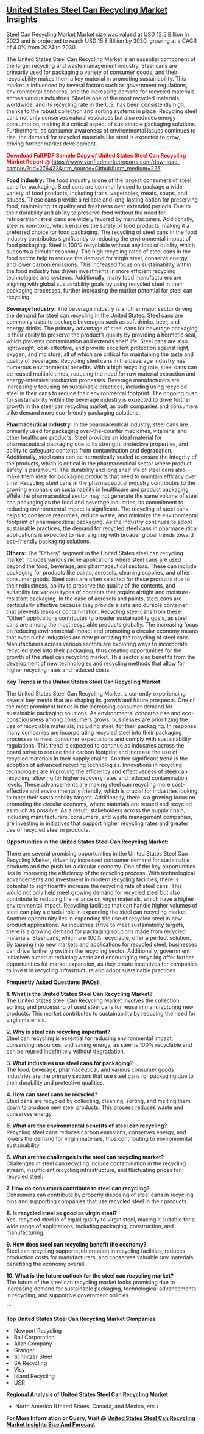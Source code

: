 <h2><a href="https://www.verifiedmarketreports.com/download-sample/?rid=276422&amp;utm_source=Github&amp;utm_medium=225" target="_blank">United States Steel Can Recycling Market</a> Insights</h2><p>Steel Can Recycling Market Market size was valued at USD 12.5 Billion in 2022 and is projected to reach USD 15.8 Billion by 2030, growing at a CAGR of 4.0% from 2024 to 2030.</p><p> <p>The United States Steel Can Recycling Market is an essential component of the larger recycling and waste management industry. Steel cans are primarily used for packaging a variety of consumer goods, and their recyclability makes them a key material in promoting sustainability. This market is influenced by several factors such as government regulations, environmental concerns, and the increasing demand for recycled materials across various industries. Steel is one of the most recycled materials worldwide, and its recycling rate in the U.S. has been consistently high, thanks to the robust collection and sorting systems in place. Recycling steel cans not only conserves natural resources but also reduces energy consumption, making it a critical aspect of sustainable packaging solutions. Furthermore, as consumer awareness of environmental issues continues to rise, the demand for recycled materials like steel is expected to grow, driving further market development. <p><span class=""><span style="color: #ff0000;"><strong>Download Full PDF Sample Copy of United States Steel Can Recycling Market Report</strong> @ </span><a href="https://www.verifiedmarketreports.com/download-sample/?rid=276422&amp;utm_source=Github&amp;utm_medium=225" target="_blank">https://www.verifiedmarketreports.com/download-sample/?rid=276422&amp;utm_source=Github&amp;utm_medium=225</a></span></p></p> <p><strong>Food Industry:</strong> The food industry is one of the largest consumers of steel cans for packaging. Steel cans are commonly used to package a wide variety of food products, including fruits, vegetables, meats, soups, and sauces. These cans provide a reliable and long-lasting option for preserving food, maintaining its quality and freshness over extended periods. Due to their durability and ability to preserve food without the need for refrigeration, steel cans are widely favored by manufacturers. Additionally, steel is non-toxic, which ensures the safety of food products, making it a preferred choice for food packaging. The recycling of steel cans in the food industry contributes significantly to reducing the environmental impact of food packaging. Steel is 100% recyclable without any loss of quality, which supports a circular economy. The high recycling rates of steel cans in the food sector help to reduce the demand for virgin steel, conserve energy, and lower carbon emissions. This increased focus on sustainability within the food industry has driven investments in more efficient recycling technologies and systems. Additionally, many food manufacturers are aligning with global sustainability goals by using recycled steel in their packaging processes, further increasing the market potential for steel can recycling. <p><strong>Beverage Industry:</strong> The beverage industry is another major sector driving the demand for steel can recycling in the United States. Steel cans are commonly used to package beverages such as soft drinks, beer, and energy drinks. The primary advantage of steel cans for beverage packaging is their ability to preserve the product’s quality by providing a hermetic seal, which prevents contamination and extends shelf life. Steel cans are also lightweight, cost-effective, and provide excellent protection against light, oxygen, and moisture, all of which are critical for maintaining the taste and quality of beverages. Recycling steel cans in the beverage industry has numerous environmental benefits. With a high recycling rate, steel cans can be reused multiple times, reducing the need for raw material extraction and energy-intensive production processes. Beverage manufacturers are increasingly focusing on sustainable practices, including using recycled steel in their cans to reduce their environmental footprint. The ongoing push for sustainability within the beverage industry is expected to drive further growth in the steel can recycling market, as both companies and consumers alike demand more eco-friendly packaging solutions. <p><strong>Pharmaceutical Industry:</strong> In the pharmaceutical industry, steel cans are primarily used for packaging over-the-counter medicines, vitamins, and other healthcare products. Steel provides an ideal material for pharmaceutical packaging due to its strength, protective properties, and ability to safeguard contents from contamination and degradation. Additionally, steel cans can be hermetically sealed to ensure the integrity of the products, which is critical in the pharmaceutical sector where product safety is paramount. The durability and long shelf life of steel cans also make them ideal for packaging products that need to maintain efficacy over time. Recycling steel cans in the pharmaceutical industry contributes to the growing emphasis on sustainability in healthcare and product packaging. While the pharmaceutical sector may not generate the same volume of steel can packaging as the food and beverage industries, its commitment to reducing environmental impact is significant. The recycling of steel cans helps to conserve resources, reduce waste, and minimize the environmental footprint of pharmaceutical packaging. As the industry continues to adopt sustainable practices, the demand for recycled steel cans in pharmaceutical applications is expected to rise, aligning with broader global trends toward eco-friendly packaging solutions. <p><strong>Others:</strong> The "Others" segment in the United States steel can recycling market includes various niche applications where steel cans are used beyond the food, beverage, and pharmaceutical sectors. These can include packaging for products like paints, aerosols, cleaning supplies, and other consumer goods. Steel cans are often selected for these products due to their robustness, ability to preserve the quality of the contents, and suitability for various types of contents that require airtight and moisture-resistant packaging. In the case of aerosols and paints, steel cans are particularly effective because they provide a safe and durable container that prevents leaks or contamination. Recycling steel cans from these "Other" applications contributes to broader sustainability goals, as steel cans are among the most recyclable products globally. The increasing focus on reducing environmental impact and promoting a circular economy means that even niche industries are now prioritizing the recycling of steel cans. Manufacturers across various sectors are exploring ways to incorporate recycled steel into their packaging, thus creating opportunities for the growth of the steel can recycling market. This sector also benefits from the development of new technologies and recycling methods that allow for higher recycling rates and reduced costs. <p><strong>Key Trends in the United States Steel Can Recycling Market:</strong></p> <p>The United States Steel Can Recycling Market is currently experiencing several key trends that are shaping its growth and future prospects. One of the most prominent trends is the increasing consumer demand for sustainable packaging solutions. As environmental concerns rise and eco-consciousness among consumers grows, businesses are prioritizing the use of recyclable materials, including steel, for their packaging. In response, many companies are incorporating recycled steel into their packaging processes to meet consumer expectations and comply with sustainability regulations. This trend is expected to continue as industries across the board strive to reduce their carbon footprint and increase the use of recycled materials in their supply chains. Another significant trend is the adoption of advanced recycling technologies. Innovations in recycling technologies are improving the efficiency and effectiveness of steel can recycling, allowing for higher recovery rates and reduced contamination levels. These advancements are making steel can recycling more cost-effective and environmentally friendly, which is crucial for industries looking to meet their sustainability targets. Additionally, there is a growing focus on promoting the circular economy, where materials are reused and recycled as much as possible. As a result, stakeholders across the supply chain, including manufacturers, consumers, and waste management companies, are investing in initiatives that support higher recycling rates and greater use of recycled steel in products. <p><strong>Opportunities in the United States Steel Can Recycling Market:</strong></p> <p>There are several promising opportunities in the United States Steel Can Recycling Market, driven by increased consumer demand for sustainable products and the push for a circular economy. One of the key opportunities lies in improving the efficiency of the recycling process. With technological advancements and investment in modern recycling facilities, there is potential to significantly increase the recycling rate of steel cans. This would not only help meet growing demand for recycled steel but also contribute to reducing the reliance on virgin materials, which have a higher environmental impact. Recycling facilities that can handle higher volumes of steel can play a crucial role in expanding the steel can recycling market. Another opportunity lies in expanding the use of recycled steel in new product applications. As industries strive to meet sustainability targets, there is a growing demand for packaging solutions made from recycled materials. Steel cans, which are 100% recyclable, offer a perfect solution. By tapping into new markets and applications for recycled steel, businesses can drive further growth in the recycling sector. Additionally, government initiatives aimed at reducing waste and encouraging recycling offer further opportunities for market expansion, as they create incentives for companies to invest in recycling infrastructure and adopt sustainable practices. <p><strong>Frequently Asked Questions (FAQs):</strong></p> <p><strong>1. What is the United States Steel Can Recycling Market?</strong><br> The United States Steel Can Recycling Market involves the collection, sorting, and processing of used steel cans for reuse in manufacturing new products. This market contributes to sustainability by reducing the need for virgin materials.</p> <p><strong>2. Why is steel can recycling important?</strong><br> Steel can recycling is essential for reducing environmental impact, conserving resources, and saving energy, as steel is 100% recyclable and can be reused indefinitely without degradation.</p> <p><strong>3. What industries use steel cans for packaging?</strong><br> The food, beverage, pharmaceutical, and various consumer goods industries are the primary sectors that use steel cans for packaging due to their durability and protective qualities.</p> <p><strong>4. How can steel cans be recycled?</strong><br> Steel cans are recycled by collecting, cleaning, sorting, and melting them down to produce new steel products. This process reduces waste and conserves energy.</p> <p><strong>5. What are the environmental benefits of steel can recycling?</strong><br> Recycling steel cans reduces carbon emissions, conserves energy, and lowers the demand for virgin materials, thus contributing to environmental sustainability.</p> <p><strong>6. What are the challenges in the steel can recycling market?</strong><br> Challenges in steel can recycling include contamination in the recycling stream, insufficient recycling infrastructure, and fluctuating prices for recycled steel.</p> <p><strong>7. How do consumers contribute to steel can recycling?</strong><br> Consumers can contribute by properly disposing of steel cans in recycling bins and supporting companies that use recycled steel in their products.</p> <p><strong>8. Is recycled steel as good as virgin steel?</strong><br> Yes, recycled steel is of equal quality to virgin steel, making it suitable for a wide range of applications, including packaging, construction, and manufacturing.</p> <p><strong>9. How does steel can recycling benefit the economy?</strong><br> Steel can recycling supports job creation in recycling facilities, reduces production costs for manufacturers, and conserves valuable raw materials, benefiting the economy overall.</p> <p><strong>10. What is the future outlook for the steel can recycling market?</strong><br> The future of the steel can recycling market looks promising due to increasing demand for sustainable packaging, technological advancements in recycling, and supportive government policies.</p> ```</p><p><strong>Top United States Steel Can Recycling Market Companies</strong></p><div data-test-id=""><p><li>Newport Recycling</li><li> Ball Corporation</li><li> Allan Company</li><li> Granger</li><li> Schnitzer Steel</li><li> SA Recycling</li><li> Visy</li><li> Island Recycling</li><li> USR</li></p><div><strong>Regional Analysis of&nbsp;United States Steel Can Recycling Market</strong></div><ul><li dir="ltr"><p dir="ltr">North America&nbsp;(United States, Canada, and Mexico, etc.)</p></li></ul><p><strong>For More Information or Query, Visit @&nbsp;</strong><strong><a href="https://www.verifiedmarketreports.com/product/steel-can-recycling-market/?utm_source=Github&amp;utm_medium=225" target="_blank">United States Steel Can Recycling Market Insights Size And Forecast</a></strong></p></div>
